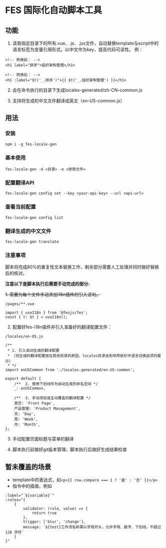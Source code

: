 # FES 国际化自动脚本工具

## 功能
1. 读取指定目录下的所有.vue、.js、.jsx文件，自动替换template与script中的语言标签为变量引用形式。以中文作为key，提高代码可读性。
例：
```
<!-- 转换前： -->
<h1 label="排序">组织架构管理</h1>

<!-- 转换后： -->
<h1 :label="$t('_.排序')">{{ $t('_.组织架构管理') }}</h1>
```

2. 会在命令执行的目录下生成locales-generated/zh-CN-common.js

3. 支持将生成的中文文件翻译成英文（en-US-common.js）
## 用法

### 安装

```
npm i -g fes-locale-gen
```

### 基本使用
```
fes-locale-gen -d <目录> -e <排除文件>
```

### 配置翻译API
```
fes-locale-gen config set --key <your-api-key> --url <api-url>
```

### 查看当前配置
```
fes-locale-gen config list
```

### 翻译生成的中文文件
```
fes-locale-gen translate
```

### 注意事项
脚本将完成80%的重复性文本替换工作，剩余部分需要人工处理并同时做好替换后的核对。

**注意以下是脚本执行后需要手动完成的部分:**

~~1. 需要为每个文件手动添加i18n插件的引入语句。~~

`/pages/**.vue`
```
import { useI18n } from '@fesjs/fes';
const { t: $t } = useI18n();
```

2. 配置好fes-i18n插件并引入准备好的翻译配置文件：

`/locales/en-US.js`
```
/**  
 * 1. 引入自动生成的翻译配置 
 * （将生成的翻译配置放在其他目录的原因，locales目录会影响导航栏中语言切换选项的展示）
 * */
import enUSCommon from './locales-generated/en-US-common';

export default {
    /**  2. 使用下划线作为自动生成的命名空间 */
    _: enUSCommon,

    /**  3. 手动添加或主动覆盖的翻译配置 */
    首页: 'Front Page',
    产品管理: 'Product Management',
    天: 'Day',
    周: 'Week',
    月: 'Month',
};
```

3. 手动配置页面标题与菜单的翻译

4. 脚本执行前做好git版本管理，脚本执行后做好生成结果检查

## 暂未覆盖的场景
- template中的表达式，如`<p>{{ row.compare === 1 ? '是' : '否' }}</p>`
- 指令中的插值，例如
```
:label="`${variable}`"
:rules="[
    {
        validator: (rule, value) => {
            return true
        },
        trigger: ['blur', 'change'],
        message: `${test}工作流名称需以字母开头，允许字母、数字、下划线，不超过 128 字符`
    }
]"
```
